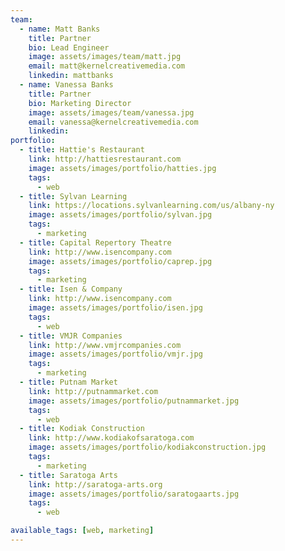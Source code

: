 ```yaml
---
team:
  - name: Matt Banks
    title: Partner
    bio: Lead Engineer
    image: assets/images/team/matt.jpg
    email: matt@kernelcreativemedia.com
    linkedin: mattbanks
  - name: Vanessa Banks
    title: Partner
    bio: Marketing Director
    image: assets/images/team/vanessa.jpg
    email: vanessa@kernelcreativemedia.com
    linkedin:
portfolio:
  - title: Hattie's Restaurant
    link: http://hattiesrestaurant.com
    image: assets/images/portfolio/hatties.jpg
    tags:
      - web
  - title: Sylvan Learning
    link: https://locations.sylvanlearning.com/us/albany-ny
    image: assets/images/portfolio/sylvan.jpg
    tags:
      - marketing
  - title: Capital Repertory Theatre
    link: http://www.isencompany.com
    image: assets/images/portfolio/caprep.jpg
    tags:
      - marketing
  - title: Isen & Company
    link: http://www.isencompany.com
    image: assets/images/portfolio/isen.jpg
    tags:
      - web
  - title: VMJR Companies
    link: http://www.vmjrcompanies.com
    image: assets/images/portfolio/vmjr.jpg
    tags:
      - marketing
  - title: Putnam Market
    link: http://putnammarket.com
    image: assets/images/portfolio/putnammarket.jpg
    tags:
      - web
  - title: Kodiak Construction
    link: http://www.kodiakofsaratoga.com
    image: assets/images/portfolio/kodiakconstruction.jpg
    tags:
      - marketing
  - title: Saratoga Arts
    link: http://saratoga-arts.org
    image: assets/images/portfolio/saratogaarts.jpg
    tags:
      - web

available_tags: [web, marketing]
---
```

